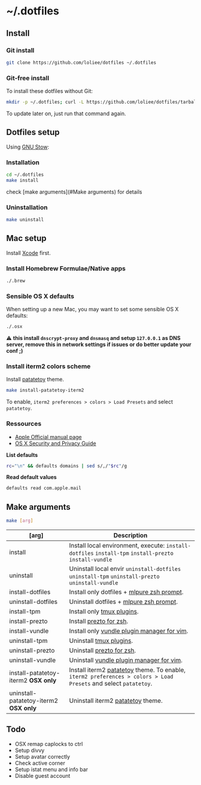 # ~/.dotfiles

## Install

### Git install

```bash
git clone https://github.com/loliee/dotfiles ~/.dotfiles
```

### Git-free install

To install these dotfiles without Git:

```bash
mkdir -p ~/.dotfiles; curl -L https://github.com/loliee/dotfiles/tarball/master | tar -xzv -C ~/.dotfiles --strip-components 1 --exclude={README.md}
```

To update later on, just run that command again.

## Dotfiles setup

Using [GNU Stow](http://www.gnu.org/software/stow/):

### Installation

```bash
cd ~/.dotfiles
make install
```

check [make arguments](#Make arguments) for details

### Uninstallation

```bash
make uninstall
```

## Mac setup

Install [Xcode](https://itunes.apple.com/fr/app/xcode/id497799835?mt=12) first.

### Install Homebrew Formulae/Native apps

```bash
./.brew
```

### Sensible OS X defaults

When setting up a new Mac, you may want to set some sensible OS X defaults:

```bash
./.osx
```

:warning: **this install `dnscrypt-proxy` and `dnsmasq` and setup `127.0.0.1` as DNS server, remove this in network settings if issues or do better update your conf ;)**

### Install iterm2 colors scheme

Install [patatetoy](https://github.com/loliee/patatetoy-iterm2) theme.

```bash
make install-patatetoy-iterm2
```

To enable, `iterm2 preferences > colors > Load Presets` and select `patatetoy`.

### Ressources

- [Apple Official manual page](https://developer.apple.com/library/mac/documentation/Darwin/Reference/ManPages/man1/defaults.1.html)
- [OS X Security and Privacy Guide](https://github.com/drduh/OS-X-Security-and-Privacy-Guide#http)

**List defaults**

```bash
rc="\n" && defaults domains | sed s/,/"$rc"/g
```

**Read default values**

```bash
defaults read com.apple.mail
```

## Make arguments

```bash
make [arg]
```

[arg]                 | Description
--------------------- | ---------------------------------------
install               | Install local environment, execute: `install-dotfiles` `install-tpm` `install-prezto` `install-vundle`
uninstall             | Uninstall local envir `uninstall-dotfiles` `uninstall-tpm` `uninstall-prezto` `uninstall-vundle`
install-dotfiles      | Install only dotfiles + [mlpure zsh prompt](https://github.com/loliee/mlpure).
uninstall-dotfiles    | Uninstall dotfiles + [mlpure zsh prompt](https://github.com/loliee/mlpure).
install-tpm           | Install only [tmux plugins](https://github.com/tmux-plugins/tpm).
install-prezto        | Install [prezto for zsh](https://github.com/sorin-ionescu/prezto).
install-vundle        | Install only [vundle plugin manager for vim](https://github.com/VundleVim/Vundle.vim).
uninstall-tpm         | Uninstall [tmux plugins](https://github.com/tmux-plugins/tpm).
uninstall-prezto      | Uninstall [prezto for zsh](https://github.com/sorin-ionescu/prezto).
uninstall-vundle      | Uninstall [vundle plugin manager for vim](https://github.com/VundleVim/Vundle.vim).
install-patatetoy-iterm2 **OSX only** | Install iterm2 [patatetoy](https://github.com/loliee/patatetoy-iterm2) theme. To enable, `iterm2 preferences > colors > Load Presets` and select `patatetoy`.
uninstall-patatetoy-iterm2 **OSX only** | Uninstall iterm2 [patatetoy](https://github.com/loliee/patatetoy-iterm2) theme.

## Todo

  - OSX remap caplocks to ctrl
  - Setup divvy
  - Setup avatar correctly
  - Check active corner
  - Setup istat menu and info bar
  - Disable guest account
